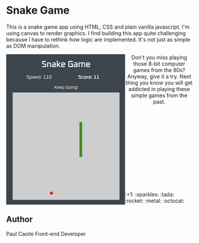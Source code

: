 # Snake Game

This is a snake game app using HTML, CSS and plain vanilla javascript. I'm using canvas to render graphics. I find building this app quite challenging because I have to rethink how logic are implemented. It's not just as simple as DOM manipulation. 

<img align="left" width="320px" src="./assets/mySnakeGame.gif" title="My Snake Game"> 

<p align="center">Don't you miss playing those 8-bit computer games from the 80s? Anyway, give it a try. Next thing you know you will get addicted in playing these simple games from the past.<br></p>
<p>
<br>
<br>
<br>
<br>
<br>
<br>
<br>
<br>
<br>
<br>
<br>
<br>
</p>
:+1: :sparkles: :tada: :rocket: :metal: :octocat:

## Author 
Paul Caoile Front-end Developer 
